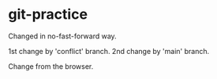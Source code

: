 # git-practice

Changed in no-fast-forward way.

1st change by 'conflict' branch.
2nd change by 'main' branch.

Change from the browser.
